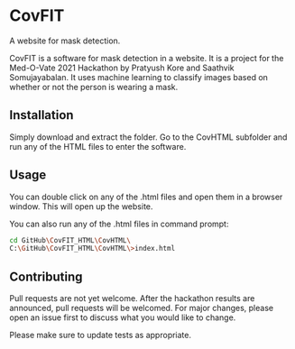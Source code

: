 # CovFIT
A website for mask detection.

CovFIT is a software for mask detection in a website. It is a project for the Med-O-Vate 2021 Hackathon by Pratyush Kore and Saathvik Somujayabalan. It uses machine learning to classify images based on whether or not the person is wearing a mask.

## Installation

Simply download and extract the folder. Go to the CovHTML subfolder and run any of the HTML files to enter the software.

## Usage

You can double click on any of the .html files and open them in a browser window. This will open up the website. 

You can also run any of the .html files in command prompt:

```bash
cd GitHub\CovFIT_HTML\CovHTML\
C:\GitHub\CovFIT_HTML\CovHTML\>index.html

```

## Contributing
Pull requests are not yet welcome. After the hackathon results are announced, pull requests will be welcomed. For major changes, please open an issue first to discuss what you would like to change.

Please make sure to update tests as appropriate.

